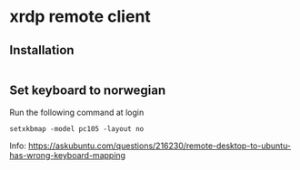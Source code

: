 # xrdp remote client

## Installation
```

```


## Set keyboard to norwegian
Run the following command at login
```
setxkbmap -model pc105 -layout no
```

Info: https://askubuntu.com/questions/216230/remote-desktop-to-ubuntu-has-wrong-keyboard-mapping
